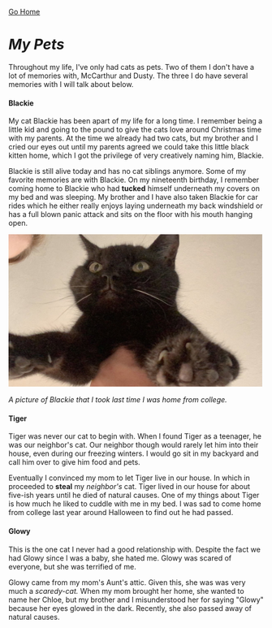 [Go Home](README.md "Return to Home Page")

# *My Pets*

Throughout my life, I've only had cats as pets. Two of them I don't have a lot of memories with, McCarthur and Dusty. The three I do have several memories with I will talk about below.

#### Blackie
My cat Blackie has been apart of my life for a long time. I remember being a little kid and going to the pound to give the cats love around Christmas time with my parents. At the time we already had two cats, but my brother and I cried our eyes out until my parents agreed we could take this little black kitten home, which I got the privilege of very creatively naming him, Blackie.

Blackie is still alive today and has no cat siblings anymore. Some of my favorite memories are with Blackie. On my nineteenth birthday, I remember coming home to Blackie who had **tucked** himself underneath my covers on my bed and was sleeping. My brother and I have also taken Blackie for car rides which he either really enjoys laying underneath my back windshield or has a full blown panic attack and sits on the floor with his mouth hanging open. 

<img src="IMG_8426.jpg" width="500" height="300" /> 

*A picture of Blackie that I took last time I was home from college.*

#### Tiger
Tiger was never our cat to begin with. When I found Tiger as a teenager, he was our neighbor's cat. Our neighbor though would rarely let him into their house, even during our freezing winters. I would go sit in my backyard and call him over to give him food and pets. 

Eventually I convinced my mom to let Tiger live in our house. In which in proceeded to **steal** my *neighbor's* cat. Tiger lived in our house for about five-ish years until he died of natural causes. One of my things about Tiger is how much he liked to cuddle with me in my bed. I was sad to come home from college last year around Halloween to find out he had passed.

#### Glowy
This is the one cat I never had a good relationship with. Despite the fact we had Glowy since I was a baby, she hated me. Glowy was scared of everyone, but she was terrified of me.

Glowy came from my mom's Aunt's attic. Given this, she was was very much a *scaredy-cat.* When my mom brought her home, she wanted to name her Chloe, but my brother and I misunderstood her for saying "Glowy" because her eyes glowed in the dark. Recently, she also passed away of natural causes. 